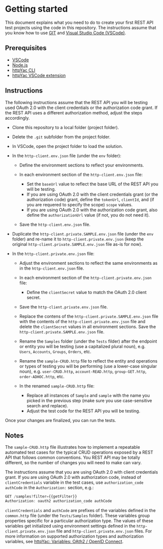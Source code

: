 # Getting started

This document explains what you need to do to create your first REST API test projects using the code in this repository. The instructions assume that you know how to use [GIT](https://git-scm.com/) and [Visual Studio Code (VSCode)](https://code.visualstudio.com/).

## Prerequisites

- [VSCode](https://code.visualstudio.com/)
- [Node.js](https://nodejs.org/)
- [httpYac CLI](https://httpyac.github.io/guide/installation_cli.html)
- [httpYac VSCode extension](https://httpyac.github.io/guide/installation_vscode.html)

## Instructions

The following instructions assume that the REST API you will be testing used OAuth 2.0 with the client credentials or the authorization code grant. If the REST API uses a different authorization method, adjust the steps accordingly.

- Clone this repository to a local folder (project folder).
- Delete the `.git` subfolder from the project folder.
- In VSCode, open the project folder to load the solution.
- In the `http-client.env.json` file (under the `env` folder):

  - Define the environment sections to reflect your environments.
  - In each environment section of the `http-client.env.json` file:

    - Set the `baseUrl` value to reflect the base URL of the REST API you will be testing.
    - If you are using OAuth 2.0 with the client credentials grant (or the authorization code) grant, define the `tokenUrl`, `clientId`, and (if you are requered to specify the scope) `scope` values.
    - If you are using OAuth 2.0 with the authorization code grant, also define the `authorizationUrl` value (if not, you do not need it).

  - Save the `http-client.env.json` file.

- Duplicate the `http-client.private.SAMPLE.env.json` file (under the `env` folder) and re-name it to `http-client.private.env.json` (keep the original `http-client.private.SAMPLE.env.json` file as-is for now).
- In the `http-client.private.env.json` file:

  - Adjust the environment sections to reflect the same environments as in the `http-client.env.json` file.
  - In each environment section of the `http-client.private.env.json` file:

    - Define the `clientSecret` value to match the OAuth 2.0 client secret.

  - Save the `http-client.private.env.json` file.
  - Replace the contens of the `http-client.private.SAMPLE.env.json` file with the contents of the `http-client.private.env.json` file and delete the `clientSecret` values in all environment sections. Save the `http-client.private.SAMPLE.env.json` file.
  - Rename the `Samples` folder (under the `Tests` filder) after the endpoint or entity you will be testing (use a capitalized plural noun), e.g. `Users`, `Accounts`, `Groups`, `Orders`, etc.
  - Rename the `sample-CRUD.http` file to reflect the entity and operations or types of testing you will be performing (use a lower-case singular noun), e.g. `user-CRUD.http`, `account-READ.http`, `group-GET.http`, `order-ADHOC.http`, etc.
  - In the renamed `sample-CRUD.http` file:

    - Replace all instances of `Sample` and `sample` with the name you picked in the previous step (make sure you use case-sensitive search and replace).
    - Adjust the test code for the REST API you will be testing.

Once your changes are finalized, you can run the tests.

## Notes

The `sample-CRUD.http` file illustrates how to implement a repeatable automated test cases for the typical CRUD operations exposed by a REST API that follows common conventions. You REST API may be totally different, so the number of changes you will need to make can vary.

The instructions assume that you are using OAuth 2.0 with client credentials grant. If you are using OAuth 2.0 with authorization code, instead of `clientCredentials` variable in the test cases, use `authorization_code authCode` in the `Authorization:` section, e.g.:

```js
GET /samples?filter={{getFilter}}
Authorization: oauth2 authorization_code authCode
```

`clientCredentials` and `authCode` are prefixes of the variables defined in the `common.http` file (under the `Tests/Samples` folder). These variables group properties specific for a particular authorization type. The values of these variables get initialized using environment settings defined in the `http-client.private.env.json` file and `http-client.private.env.json` files. For more information on supported authorization types and authorization variables, see [httpYac: Variables: OAth2 / OpenID Connect](https://httpyac.github.io/guide/variables.html#oauth2-openid-connect).
